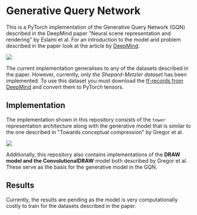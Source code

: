 # Generative Query Network

This is a PyTorch implementation of the Generative Query Network (GQN)
described in the DeepMind paper "Neural scene representation and
rendering" by Eslami et al. For an introduction to the model and problem
described in the paper look at the article by [DeepMind](https://deepmind.com/blog/neural-scene-representation-and-rendering/).

![](https://storage.googleapis.com/deepmind-live-cms/documents/gif_2.gif)

The current implementation generalises to any of the datasets described
in the paper. However, currently, *only the Shepard-Metzler dataset* has
been implemented. To use this dataset you must download the [tf-records
from DeepMind](https://github.com/deepmind/gqn-datasets) and convert them to PyTorch tensors.

## Implementation

The implementation shown in this repository consists of the `tower`
representation architecture along with the generative model that is
similar to the one described in "Towards conceptual compression" by
Gregor et al.

![](https://kevinzakka.github.io/assets/rnn/draw2.gif)

Additionally, this repository also contains implementations of the **DRAW
model and the ConvolutionalDRAW** model both described by Gregor et al.
These serve as the basis for the generative model in the GQN.

## Results

Currently, the results are pending as the model is very computationally
costly to train for the datasets described in the paper.
